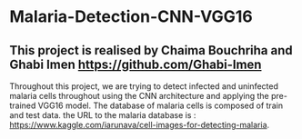 
# Malaria-Detection-CNN-VGG16
## This project is realised by Chaima Bouchriha and Ghabi Imen https://github.com/Ghabi-Imen
Throughout this project, we are trying to detect infected and uninfected malaria cells throughout using the CNN architecture and applying the pre-trained VGG16 model.
The database of malaria cells is composed of train and test data.
the URL to the malaria database is : https://www.kaggle.com/iarunava/cell-images-for-detecting-malaria.


